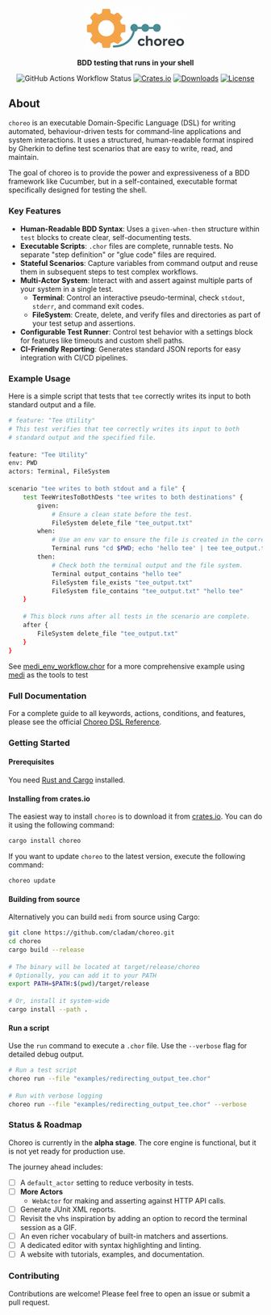<div align="center">

<p align="center">
  <img src="assets/choreo-logo.png" alt="choreo logo" width="200"/>
</p>

<p align="center">
  <b>BDD testing that runs in your shell</b><br/>
</p>


![GitHub Actions Workflow Status](https://img.shields.io/github/actions/workflow/status/cladam/choreo/rust-ci.yml)
[![Crates.io](https://img.shields.io/crates/v/choreo.svg)](https://crates.io/crates/choreo)
[![Downloads](https://img.shields.io/crates/d/choreo.svg)](https://crates.io/crates/choreo)
[![License](https://img.shields.io/crates/l/choreo.svg)](https://crates.io/crates/choreo)

</div>

## About

`choreo` is an executable Domain-Specific Language (DSL) for writing automated, behaviour-driven tests for command-line
applications and system interactions. It uses a structured, human-readable format inspired by Gherkin to define test
scenarios that are easy to write, read, and maintain.

The goal of choreo is to provide the power and expressiveness of a BDD framework like Cucumber, but in a self-contained,
executable format specifically designed for testing the shell.

### **Key Features**

- **Human-Readable BDD Syntax**: Uses a `given-when-then` structure within `test` blocks to create clear,
  self-documenting
  tests.
- **Executable Scripts**: `.chor` files are complete, runnable tests. No separate "step definition" or "glue code" files
  are required.
- **Stateful Scenarios**: Capture variables from command output and reuse them in subsequent steps to test complex
  workflows.
- **Multi-Actor System**: Interact with and assert against multiple parts of your system in a single test.
    - **Terminal**: Control an interactive pseudo-terminal, check `stdout`, `stderr`, and command exit codes.
    - **FileSystem**: Create, delete, and verify files and directories as part of your test setup and assertions.
- **Configurable Test Runner**: Control test behavior with a settings block for features like timeouts and custom shell
  paths.
- **CI-Friendly Reporting**: Generates standard JSON reports for easy integration with CI/CD pipelines.

### Example Usage

Here is a simple script that tests that `tee` correctly writes its input to both standard output and a
file.

```bash
# feature: "Tee Utility"
# This test verifies that tee correctly writes its input to both
# standard output and the specified file.

feature: "Tee Utility"
env: PWD
actors: Terminal, FileSystem

scenario "tee writes to both stdout and a file" {
    test TeeWritesToBothDests "tee writes to both destinations" {
        given:
            # Ensure a clean state before the test.
            FileSystem delete_file "tee_output.txt"
        when:
            # Use an env var to ensure the file is created in the correct place.
            Terminal runs "cd $PWD; echo 'hello tee' | tee tee_output.txt"
        then:
            # Check both the terminal output and the file system.
            Terminal output_contains "hello tee"
            FileSystem file_exists "tee_output.txt"
            FileSystem file_contains "tee_output.txt" "hello tee"
    }

    # This block runs after all tests in the scenario are complete.
    after {
        FileSystem delete_file "tee_output.txt"
    }
}
```

See [medi_env_workflow.chor](examples/medi_env_workflow.chor) for a more comprehensive example
using [medi](https://github.com/cladam/medi) as the tools to test

### Full Documentation

For a complete guide to all keywords, actions, conditions, and features, please see the
official [Choreo DSL Reference](docs/REFERENCE.md).

### Getting Started

#### Prerequisites

You need [Rust and Cargo](https://www.rust-lang.org/tools/install) installed.

#### Installing from crates.io

The easiest way to install `choreo` is to download it from [crates.io](https://crates.io/crates/choreo). You can do it
using the following command:

```bash
cargo install choreo
```

If you want to update `choreo` to the latest version, execute the following command:

```bash
choreo update
```

#### Building from source

Alternatively you can build `medi` from source using Cargo:

```bash
git clone https://github.com/cladam/choreo.git
cd choreo
cargo build --release

# The binary will be located at target/release/choreo
# Optionally, you can add it to your PATH
export PATH=$PATH:$(pwd)/target/release

# Or, install it system-wide
cargo install --path .
```

#### Run a script

Use the `run` command to execute a `.chor` file. Use the `--verbose` flag for detailed debug output.

```bash
# Run a test script
choreo run --file "examples/redirecting_output_tee.chor"

# Run with verbose logging
choreo run --file "examples/redirecting_output_tee.chor" --verbose
```

### Status & Roadmap

Choreo is currently in the **alpha stage**. The core engine is functional, but it is not yet ready for production use.

The journey ahead includes:

* [ ] A `default_actor` setting to reduce verbosity in tests.
* [ ] **More Actors**
    * `WebActor` for making and asserting against HTTP API calls.
* [ ] Generate JUnit XML reports.
* [ ] Revisit the vhs inspiration by adding an option to record the terminal session as a GIF.
* [ ] An even richer vocabulary of built-in matchers and assertions.
* [ ] A dedicated editor with syntax highlighting and linting.
* [ ] A website with tutorials, examples, and documentation.

### **Contributing**

Contributions are welcome! Please feel free to open an issue or submit a pull request.

